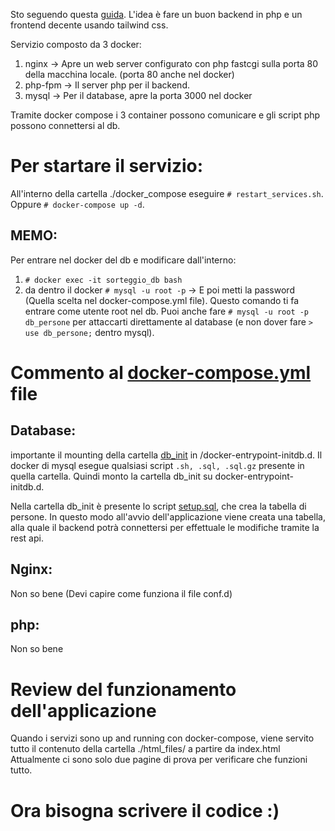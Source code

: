 Sto seguendo questa [guida](https://html.it/pag/69110/creare-il-database-2/). L'idea è fare un buon backend in php e un frontend decente usando tailwind css.

Servizio composto da 3 docker:
1. nginx -> Apre un web server configurato con php fastcgi sulla porta 80 della macchina locale. (porta 80 anche nel docker)
2. php-fpm -> Il server php per il backend.
3. mysql -> Per il database, apre la porta 3000 nel docker

Tramite docker compose i 3 container possono comunicare e gli script php possono connettersi al db.

# Per startare il servizio:
All'interno della cartella ./docker_compose eseguire `# restart_services.sh`.
Oppure `# docker-compose up -d`.
## MEMO:
Per entrare nel docker del db e modificare dall'interno:
1. `# docker exec -it sorteggio_db bash`
2. da dentro il docker `# mysql -u root -p` -> E poi metti la password (Quella scelta nel docker-compose.yml file).
Questo comando ti fa entrare come utente root nel db. Puoi anche fare `# mysql -u root -p db_persone` per attaccarti direttamente al database
(e non dover fare `> use db_persone;` dentro mysql).

# Commento al [docker-compose.yml](docker-compose.yml) file
## Database:
importante il mounting della cartella [db_init](db_init) in /docker-entrypoint-initdb.d.
Il docker di mysql esegue qualsiasi script `.sh, .sql, .sql.gz` presente in quella cartella.
Quindi monto la cartella db_init su docker-entrypoint-initdb.d.

Nella cartella db_init è presente lo script [setup.sql](setup.sql), che crea la tabella di persone.
In questo modo all'avvio dell'applicazione viene creata una tabella, alla quale il backend potrà connettersi per effettuale le modifiche
tramite la rest api.

## Nginx:
Non so bene (Devi capire come funziona il file conf.d)
## php:
Non so bene

# Review del funzionamento dell'applicazione
Quando i servizi sono up and running con docker-compose, viene servito tutto il contenuto della cartella ./html_files/ a partire da index.html
Attualmente ci sono solo due pagine di prova per verificare che funzioni tutto.

# Ora bisogna scrivere il codice :)
